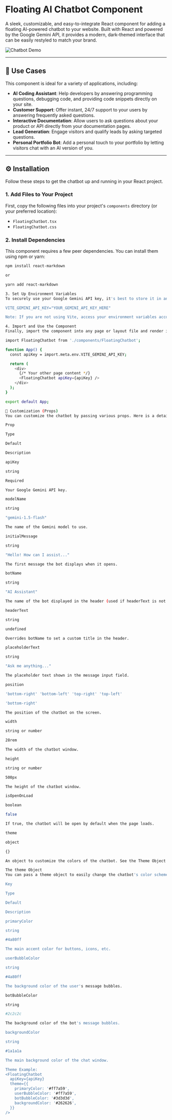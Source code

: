 
# Floating AI Chatbot Component

A sleek, customizable, and easy-to-integrate React component for adding a floating AI-powered chatbot to your website. Built with React and powered by the Google Gemini API, it provides a modern, dark-themed interface that can be easily restyled to match your brand.

![Chatbot Demo](https://placehold.co/600x400/1a1a1a/f5f5f5?text=Chatbot+UI+Preview)

---

## 🚀 Use Cases

This component is ideal for a variety of applications, including:

-   **AI Coding Assistant**: Help developers by answering programming questions, debugging code, and providing code snippets directly on your site.
-   **Customer Support**: Offer instant, 24/7 support to your users by answering frequently asked questions.
-   **Interactive Documentation**: Allow users to ask questions about your product or API directly from your documentation pages.
-   **Lead Generation**: Engage visitors and qualify leads by asking targeted questions.
-   **Personal Portfolio Bot**: Add a personal touch to your portfolio by letting visitors chat with an AI version of you.

---

## ⚙️ Installation

Follow these steps to get the chatbot up and running in your React project.

### 1. Add Files to Your Project

First, copy the following files into your project's `components` directory (or your preferred location):

-   `FloatingChatbot.tsx`
-   `FloatingChatbot.css`

### 2. Install Dependencies

This component requires a few peer dependencies. You can install them using npm or yarn:

```bash
npm install react-markdown

or

yarn add react-markdown

3. Set Up Environment Variables
To securely use your Google Gemini API key, it's best to store it in an environment variable. Create a .env file in the root of your project and add your key:

VITE_GEMINI_API_KEY="YOUR_GEMINI_API_KEY_HERE"

Note: If you are not using Vite, access your environment variables according to your project's setup (e.g., process.env.REACT_APP_GEMINI_API_KEY for Create React App).

4. Import and Use the Component
Finally, import the component into any page or layout file and render it.

import FloatingChatbot from './components/FloatingChatbot';

function App() {
  const apiKey = import.meta.env.VITE_GEMINI_API_KEY;

  return (
    <div>
      {/* Your other page content */}
      <FloatingChatbot apiKey={apiKey} />
    </div>
  );
}

export default App;

🎨 Customization (Props)
You can customize the chatbot by passing various props. Here is a detailed list of all available options:

Prop

Type

Default

Description

apiKey

string

Required

Your Google Gemini API key.

modelName

string

"gemini-1.5-flash"

The name of the Gemini model to use.

initialMessage

string

"Hello! How can I assist..."

The first message the bot displays when it opens.

botName

string

"AI Assistant"

The name of the bot displayed in the header (used if headerText is not provided).

headerText

string

undefined

Overrides botName to set a custom title in the header.

placeholderText

string

"Ask me anything..."

The placeholder text shown in the message input field.

position

'bottom-right' 'bottom-left' 'top-right' 'top-left'

'bottom-right'

The position of the chatbot on the screen.

width

string or number

28rem

The width of the chatbot window.

height

string or number

500px

The height of the chatbot window.

isOpenOnLoad

boolean

false

If true, the chatbot will be open by default when the page loads.

theme

object

{}

An object to customize the colors of the chatbot. See the Theme Object section below for details.

The theme Object
You can pass a theme object to easily change the chatbot's color scheme.

Key

Type

Default

Description

primaryColor

string

#4a80ff

The main accent color for buttons, icons, etc.

userBubbleColor

string

#4a80ff

The background color of the user's message bubbles.

botBubbleColor

string

#2c2c2c

The background color of the bot's message bubbles.

backgroundColor

string

#1a1a1a

The main background color of the chat window.

Theme Example:
<FloatingChatbot
  apiKey={apiKey}
  theme={{
    primaryColor: '#ff7a59',
    userBubbleColor: '#ff7a59',
    botBubbleColor: '#3d3d3d',
    backgroundColor: '#262626',
  }}
/>
